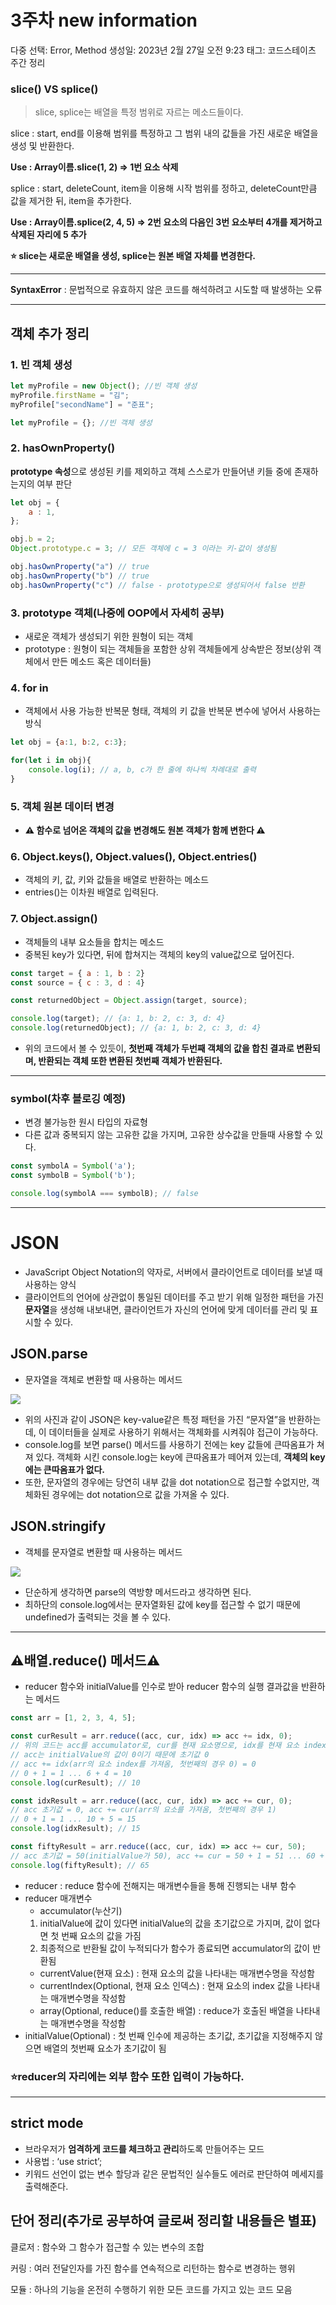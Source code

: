 # 3주차 new information

다중 선택: Error, Method
생성일: 2023년 2월 27일 오전 9:23
태그: 코드스테이츠 주간 정리

### slice() VS splice()

> slice, splice는 배열을 특정 범위로 자르는 메소드들이다.

slice : start, end를 이용해 범위를 특정하고 그 범위 내의 값들을 가진 새로운 배열을 생성 및 반환한다.

**Use : Array이름.slice(1, 2) ⇒ 1번 요소 삭제**

splice : start, deleteCount, item을 이용해 시작 범위를 정하고, deleteCount만큼 값을 제거한 뒤, item을 추가한다.

**Use : Array이름.splice(2, 4, 5) ⇒ 2번 요소의 다음인 3번 요소부터 4개를 제거하고 삭제된 자리에 5 추가**

**⭐ slice는 새로운 배열을 생성, splice는 원본 배열 자체를 변경한다.**

---

**SyntaxError** : 문법적으로 유효하지 않은 코드를 해석하려고 시도할 때 발생하는 오류

---

## 객체 추가 정리

### 1. 빈 객체 생성

```jsx
let myProfile = new Object(); //빈 객체 생성
myProfile.firstName = "김";
myProfile["secondName"] = "준표";

let myProfile = {}; //빈 객체 생성
```

### 2. hasOwnProperty()

**prototype 속성**으로 생성된 키를 제외하고 객체 스스로가 만들어낸 키들 중에 존재하는지의 여부 판단

```jsx
let obj = {
	a : 1,
};

obj.b = 2;
Object.prototype.c = 3; // 모든 객체에 c = 3 이라는 키-값이 생성됨

obj.hasOwnProperty("a") // true
obj.hasOwnProperty("b") // true
obj.hasOwnProperty("c") // false - prototype으로 생성되어서 false 반환

```

### 3. prototype 객체(나중에 OOP에서 자세히 공부)

- 새로운 객체가 생성되기 위한 원형이 되는 객체
- prototype : 원형이 되는 객체들을 포함한 상위 객체들에게 상속받은 정보(상위 객체에서 만든 메소드 혹은 데이터들)

### 4. for in

- 객체에서 사용 가능한 반복문 형태, 객체의 키 값을 반복문 변수에 넣어서 사용하는 방식

```jsx
let obj = {a:1, b:2, c:3};

for(let i in obj){
	console.log(i); // a, b, c가 한 줄에 하나씩 차례대로 출력
}
```

### 5. 객체 원본 데이터 변경

- **⚠️ 함수로 넘어온 객체의 값을 변경해도 원본 객체가 함께 변한다 ⚠️**

### 6. Object.keys(), Object.values(), Object.entries()

- 객체의 키, 값, 키와 값들을 배열로 반환하는 메소드
- entries()는 이차원 배열로 입력된다.

### 7. Object.assign()

- 객체들의 내부 요소들을 합치는 메소드
- 중복된 key가 있다면, 뒤에 합쳐지는 객체의 key의 value값으로 덮어진다.

```jsx
const target = { a : 1, b : 2}
const source = { c : 3, d : 4}

const returnedObject = Object.assign(target, source);

console.log(target); // {a: 1, b: 2, c: 3, d: 4}
console.log(returnedObject); // {a: 1, b: 2, c: 3, d: 4}
```

- 위의 코드에서 볼 수 있듯이, **첫번째 객체가 두번째 객체의 값을 합친 결과로 변환되며, 반환되는 객체 또한 변환된 첫번째 객체가 반환된다.**

---

### **symbol(차후 블로깅 예정)**

- 변경 불가능한 원시 타입의 자료형
- 다른 값과 중복되지 않는 고유한 값을 가지며, 고유한 상수값을 만들때 사용할 수 있다.

```jsx
const symbolA = Symbol('a');
const symbolB = Symbol('b');

console.log(symbolA === symbolB); // false
```

---

# JSON

- JavaScript Object Notation의 약자로, 서버에서 클라이언트로 데이터를 보낼 때 사용하는 양식
- 클라이언트의 언어에 상관없이 통일된 데이터를 주고 받기 위해 일정한 패턴을 가진 **문자열**을 생성해 내보내면, 클라이언트가 자신의 언어에 맞게 데이터를 관리 및 표시할 수 있다.

## JSON.parse

- 문자열을 객체로 변환할 때 사용하는 메서드

![](https://velog.velcdn.com/images/player1552/post/3f739ff0-f9d2-48b2-8f59-d588d4f83ad2/image.png)


- 위의 사진과 같이 JSON은 key-value같은 특정 패턴을 가진 “문자열”을 반환하는데, 이 데이터들을 실제로 사용하기 위해서는 객체화를 시켜줘야 접근이 가능하다.
- console.log를 보면 parse() 메서드를 사용하기 전에는 key 값들에 큰따옴표가 쳐져 있다.
객체화 시킨 console.log는 key에 큰따옴표가 떼어져 있는데, **객체의 key에는 큰따옴표가 없다.**
- 또한, 문자열의 경우에는 당연히 내부 값을 dot notation으로 접근할 수없지만, 객체화된 경우에는 dot notation으로 값을 가져올 수 있다.

## JSON.stringify

- 객체를 문자열로 변환할 때 사용하는 메서드

![](https://velog.velcdn.com/images/player1552/post/ad73393c-efe7-4569-9b39-9a7258ff4516/image.png)

- 단순하게 생각하면 parse의 역방향 메서드라고 생각하면 된다.
- 최하단의 console.log에서는 문자열화된 값에 key를 접근할 수 없기 때문에 undefined가 출력되는 것을 볼 수 있다.

---

## ⚠️배열.reduce() 메서드⚠️

- reducer 함수와 initialValue를 인수로 받아 reducer 함수의 실행 결과값을 반환하는 메서드

```jsx
const arr = [1, 2, 3, 4, 5];

const curResult = arr.reduce((acc, cur, idx) => acc += idx, 0);
// 위의 코드는 acc를 accumulator로, cur를 현재 요소명으로, idx를 현재 요소 index명으로 표현
// acc는 initialValue의 값이 0이기 때문에 초기값 0
// acc += idx(arr의 요소 index를 가져옴, 첫번째의 경우 0) = 0
// 0 + 1 = 1 ... 6 + 4 = 10
console.log(curResult); // 10

const idxResult = arr.reduce((acc, cur, idx) => acc += cur, 0);
// acc 초기값 = 0, acc += cur(arr의 요소를 가져옴, 첫번째의 경우 1)
// 0 + 1 = 1 ... 10 + 5 = 15
console.log(idxResult); // 15

const fiftyResult = arr.reduce((acc, cur, idx) => acc += cur, 50);
// acc 초기값 = 50(initialValue가 50), acc += cur = 50 + 1 = 51 ... 60 + 5 = 65
console.log(fiftyResult); // 65
```

- reducer : reduce 함수에 전해지는 매개변수들을 통해 진행되는 내부 함수
- reducer 매개변수
    - accumulator(누산기)
    1. initialValue에 값이 있다면 initialValue의 값을 초기값으로 가지며, 값이 없다면 첫 번째 요소의 값을 가짐
    2. 최종적으로 반환될 값이 누적되다가 함수가 종료되면 accumulator의 값이 반환됨
    - currentValue(현재 요소) : 현재 요소의 값을 나타내는 매개변수명을 작성함
    - currentIndex(Optional, 현재 요소 인덱스) : 현재 요소의 index 값을 나타내는 매개변수명을 작성함
    - array(Optional, reduce()를 호출한 배열) : reduce가 호출된 배열을 나타내는 매개변수명을 작성함
- initialValue(Optional) : 첫 번째 인수에 제공하는 초기값, 초기값을 지정해주지 않으면 배열의 첫번째 요소가 초기값이 됨

### ⭐reducer의 자리에는 외부 함수 또한 입력이 가능하다.

---

## strict mode

- 브라우저가 **엄격하게 코드를 체크하고 관리**하도록 만들어주는 모드
- 사용법 : ‘use strict’;
- 키워드 선언이 없는 변수 할당과 같은 문법적인 실수들도 에러로 판단하여 메세지를 출력해준다.

## 단어 정리(추가로 공부하여 글로써 정리할 내용들은 별표)

클로저 : 함수와 그 함수가 접근할 수 있는 변수의 조합

커링 : 여러 전달인자를 가진 함수를 연속적으로 리턴하는 함수로 변경하는 행위

모듈 : 하나의 기능을 온전히 수행하기 위한 모든 코드를 가지고 있는 코드 모음